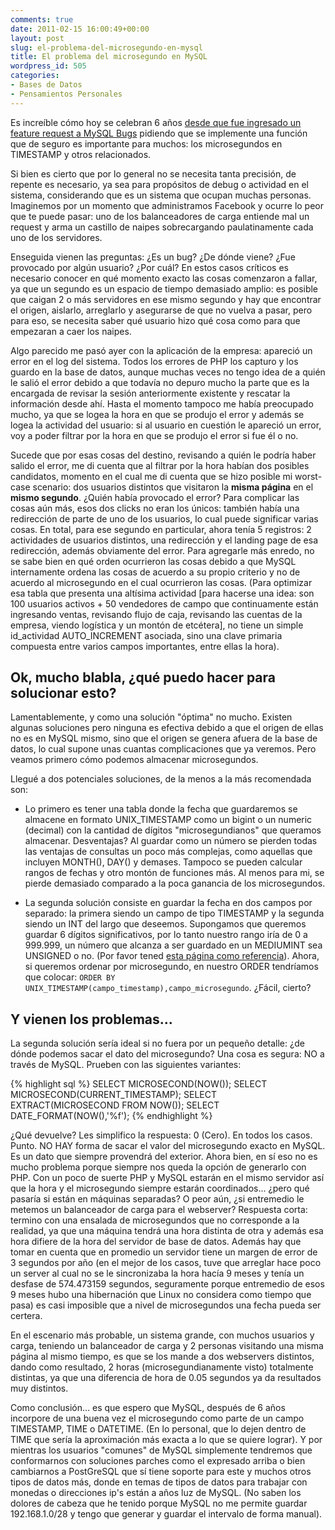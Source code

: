 ```yaml
---
comments: true
date: 2011-02-15 16:00:49+00:00
layout: post
slug: el-problema-del-microsegundo-en-mysql
title: El problema del microsegundo en MySQL
wordpress_id: 505
categories:
- Bases de Datos
- Pensamientos Personales
---
```


Es increíble cómo hoy se celebran 6 años [desde que fue ingresado un feature request a MySQL Bugs](http://bugs.mysql.com/bug.php?id=8523) pidiendo que se implemente una función que de seguro es importante para muchos: los microsegundos en TIMESTAMP y otros relacionados. 

Si bien es cierto que por lo general no se necesita tanta precisión, de repente es necesario, ya sea para propósitos de debug o actividad en el sistema, considerando que es un sistema que ocupan muchas personas.
Imaginemos por un momento que administramos Facebook y ocurre lo peor que te puede pasar: uno de los balanceadores de carga entiende mal un request y arma un castillo de naipes sobrecargando paulatinamente cada uno de los servidores. 
<!-- more -->
Enseguida vienen las preguntas: ¿Es un bug? ¿De dónde viene? ¿Fue provocado por algún usuario? ¿Por cuál? En estos casos críticos es necesario conocer en qué momento exacto las cosas comenzaron a fallar, ya que un segundo es un espacio de tiempo demasiado amplio: es posible que caigan 2 o más servidores en ese mismo segundo y hay que encontrar el origen, aislarlo, arreglarlo y asegurarse de que no vuelva a pasar, pero para eso, se necesita saber qué usuario hizo qué cosa como para que empezaran a caer los naipes.

Algo parecido me pasó ayer con la aplicación de la empresa: apareció un error en el log del sistema. Todos los errores de PHP los capturo y los guardo en la base de datos, aunque muchas veces no tengo idea de a quién le salió el error debido a que todavía no depuro mucho la parte que es la encargada de revisar la sesión anteriormente existente y rescatar la información desde ahí. Hasta el momento tampoco me había preocupado mucho, ya que se logea la hora en que se produjo el error y además se logea la actividad del usuario: si al usuario en cuestión le apareció un error, voy a poder filtrar por la hora en que se produjo el error si fue él o no.

Sucede que por esas cosas del destino, revisando a quién le podría haber salido el error, me di cuenta que al filtrar por la hora habían dos posibles candidatos, momento en el cual me di cuenta que se hizo posible mi worst-case scenario: dos usuarios distintos que visitaron la **misma página** en el **mismo segundo**. ¿Quién había provocado el error?
Para complicar las cosas aún más, esos dos clicks no eran los únicos: también había una redirección de parte de uno de los usuarios, lo cual puede significar varias cosas. En total, para ese segundo en particular, ahora tenía 5 registros: 2 actividades de usuarios distintos, una redirección y el landing page de esa redirección, además obviamente del error. Para agregarle más enredo, no se sabe bien en qué orden ocurrieron las cosas debido a que MySQL internamente ordena las cosas de acuerdo a su propio criterio y no de acuerdo al microsegundo en el cual ocurrieron las cosas. (Para optimizar esa tabla que presenta una altísima actividad [para hacerse una idea: son 100 usuarios activos + 50 vendedores de campo que continuamente están ingresando ventas, revisando flujo de caja, revisando las cuentas de la empresa, viendo logística y un montón de etcétera], no tiene un simple id_actividad AUTO_INCREMENT asociada, sino una clave primaria compuesta entre varios campos importantes, entre ellas la hora).



## Ok, mucho blabla, ¿qué puedo hacer para solucionar esto?


Lamentablemente, y como una solución "óptima" no mucho. Existen algunas soluciones pero ninguna es efectiva debido a que el origen de ellas no es en MySQL mismo, sino que el origen se genera afuera de la base de datos, lo cual supone unas cuantas complicaciones que ya veremos. Pero veamos primero cómo podemos almacenar microsegundos. 

Llegué a dos potenciales soluciones, de la menos a la más recomendada son:

- Lo primero es tener una tabla donde la fecha que guardaremos se almacene en formato UNIX_TIMESTAMP como un bigint o un numeric (decimal) con la cantidad de dígitos "microsegundianos" que queramos almacenar. Desventajas? Al guardar como un número se pierden todas las ventajas de consultas un poco más complejas, como aquellas que incluyen MONTH(), DAY() y demases. Tampoco se pueden calcular rangos de fechas y otro montón de funciones más. Al menos para mi, se pierde demasiado comparado a la poca ganancia de los microsegundos.

- La segunda solución consiste en guardar la fecha en dos campos por separado: la primera siendo un campo de tipo TIMESTAMP y la segunda siendo un INT del largo que deseemos. Supongamos que queremos guardar 6 dígitos significativos, por lo tanto nuestro rango iría de 0 a 999.999, un número que alcanza a ser guardado en un MEDIUMINT sea UNSIGNED o no. (Por favor tened [esta página como referencia](http://dev.mysql.com/doc/refman/5.0/en/numeric-types.html)). Ahora, si queremos ordenar por microsegundo, en nuestro ORDER tendríamos que colocar: `ORDER BY UNIX_TIMESTAMP(campo_timestamp),campo_microsegundo`. ¿Fácil, cierto?



## Y vienen los problemas...


La segunda solución sería ideal si no fuera por un pequeño detalle: ¿de dónde podemos sacar el dato del microsegundo? Una cosa es segura: NO a través de MySQL. Prueben con las siguientes variantes: 

{% highlight sql %}
SELECT MICROSECOND(NOW());
SELECT MICROSECOND(CURRENT_TIMESTAMP);
SELECT EXTRACT(MICROSECOND FROM NOW()); 
SELECT DATE_FORMAT(NOW(),'%f'); 
{% endhighlight %}

¿Qué devuelve? Les simplifico la respuesta: 0 (Cero). En todos los casos. Punto. NO HAY forma de sacar el valor del microsegundo exacto en MySQL. Es un dato que siempre provendrá del exterior. 
Ahora bien, en sí eso no es mucho problema porque siempre nos queda la opción de generarlo con PHP. Con un poco de suerte PHP y MySQL estarán en el mismo servidor así que la hora y el microsegundo siempre estarán coordinados... ¿pero qué pasaría si están en máquinas separadas? O peor aún, ¿si entremedio le metemos un balanceador de carga para el webserver? 
Respuesta corta: termino con una ensalada de microsegundos que no corresponde a la realidad, ya que una máquina tendrá una hora distinta de otra y además esa hora difiere de la hora del servidor de base de datos. Además hay que tomar en cuenta que en promedio un servidor tiene un margen de error de 3 segundos por año (en el mejor de los casos, tuve que arreglar hace poco un server al cual no se le sincronizaba la hora hacía 9 meses y tenía un desfase de 574.473159 segundos, seguramente porque entremedio de esos 9 meses hubo una hibernación que Linux no considera como tiempo que pasa) es casi imposible que a nivel de microsegundos una fecha pueda ser certera.

En el escenario más probable, un sistema grande, con muchos usuarios y carga, teniendo un balanceador de carga y 2 personas visitando una misma página al mismo tiempo, es que se los mande a dos webservers distintos, dando como resultado, 2 horas (microsegundianamente visto) totalmente distintas, ya que una diferencia de hora de 0.05 segundos ya da resultados muy distintos.

Como conclusión... es que espero que MySQL, después de 6 años incorpore de una buena vez el microsegundo como parte de un campo TIMESTAMP, TIME o DATETIME. (En lo personal, que lo dejen dentro de TIME que sería la aproximación más exacta a lo que se quiere lograr). Y por mientras los usuarios "comunes" de MySQL simplemente tendremos que conformarnos con soluciones parches como el expresado arriba o bien cambiarnos a PostGreSQL que sí tiene soporte para este y muchos otros tipos de datos más, donde en temas de tipos de datos para trabajar con monedas o direcciones ip's están a años luz de MySQL. (No saben los dolores de cabeza que he tenido porque MySQL no me permite guardar 192.168.1.0/28 y tengo que generar y guardar el intervalo de forma manual).
